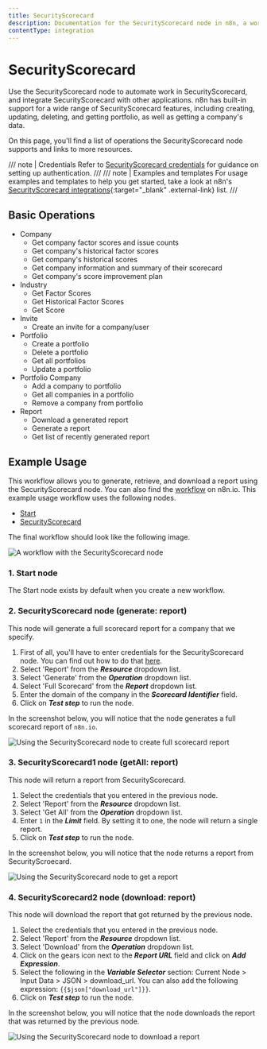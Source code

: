 ```yaml
---
title: SecurityScorecard
description: Documentation for the SecurityScorecard node in n8n, a workflow automation platform. Includes details of operations and configuration, and links to examples and credentials information.
contentType: integration
---
```


# SecurityScorecard

Use the SecurityScorecard node to automate work in SecurityScorecard, and integrate SecurityScorecard with other applications. n8n has built-in support for a wide range of SecurityScorecard features, including creating, updating, deleting, and getting portfolio, as well as getting a company's data.

On this page, you'll find a list of operations the SecurityScorecard node supports and links to more resources.

/// note | Credentials
Refer to [SecurityScorecard credentials](/integrations/builtin/credentials/securityscorecard/) for guidance on setting up authentication. 
///
/// note | Examples and templates
For usage examples and templates to help you get started, take a look at n8n's [SecurityScorecard integrations](https://n8n.io/integrations/securityscorecard/){:target="_blank" .external-link} list.
///

## Basic Operations

* Company
    * Get company factor scores and issue counts
    * Get company's historical factor scores
    * Get company's historical scores
    * Get company information and summary of their scorecard
    * Get company's score improvement plan
* Industry
    * Get Factor Scores
    * Get Historical Factor Scores
    * Get Score
* Invite
    * Create an invite for a company/user
* Portfolio
    * Create a portfolio
    * Delete a portfolio
    * Get all portfolios
    * Update a portfolio
* Portfolio Company
    * Add a company to portfolio
    * Get all companies in a portfolio
    * Remove a company from portfolio
* Report
    * Download a generated report
    * Generate a report
    * Get list of recently generated report

## Example Usage

This workflow allows you to generate, retrieve, and download a report using the SecurityScorecard node. You can also find the [workflow](https://n8n.io/workflows/920) on n8n.io. This example usage workflow uses the following nodes.
- [Start](/integrations/builtin/core-nodes/n8n-nodes-base.start/)
- [SecurityScorecard]()

The final workflow should look like the following image.

![A workflow with the SecurityScorecard node](/_images/integrations/builtin/app-nodes/securityscorecard/workflow.png)

### 1. Start node

The Start node exists by default when you create a new workflow.

### 2. SecurityScorecard node (generate: report)

This node will generate a full scorecard report for a company that we specify.

1. First of all, you'll have to enter credentials for the SecurityScorecard node. You can find out how to do that [here](/integrations/builtin/credentials/securityscorecard/).
2. Select 'Report' from the ***Resource*** dropdown list.
3. Select 'Generate' from the ***Operation*** dropdown list.
4. Select 'Full Scorecard' from the ***Report*** dropdown list.
5. Enter the domain of the company in the ***Scorecard Identifier*** field.
6. Click on ***Test step*** to run the node.

In the screenshot below, you will notice that the node generates a full scorecard report of `n8n.io`.

![Using the SecurityScorecard node to create full scorecard report](/_images/integrations/builtin/app-nodes/securityscorecard/securityscorecard_node.png)

### 3. SecurityScorecard1 node (getAll: report)

This node will return a report from SecurityScorecard.

1. Select the credentials that you entered in the previous node.
2. Select 'Report' from the ***Resource*** dropdown list.
3. Select 'Get All' from the ***Operation*** dropdown list.
4. Enter `1` in the ***Limit*** field. By setting it to one, the node will return a single report.
5. Click on ***Test step*** to run the node.

In the screenshot below, you will notice that the node returns a report from SecurityScroecard.

![Using the SecurityScorecard node to get a report](/_images/integrations/builtin/app-nodes/securityscorecard/securityscorecard1_node.png)

### 4. SecurityScorecard2 node (download: report)

This node will download the report that got returned by the previous node.

1. Select the credentials that you entered in the previous node.
2. Select 'Report' from the ***Resource*** dropdown list.
3. Select 'Download' from the ***Operation*** dropdown list.
4. Click on the gears icon next to the ***Report URL*** field and click on ***Add Expression***.
5. Select the following in the ***Variable Selector*** section: Current Node > Input Data > JSON > download_url. You can also add the following expression: `{{$json["download_url"]}}`.
6. Click on ***Test step*** to run the node.


In the screenshot below, you will notice that the node downloads the report that was returned by the previous node.

![Using the SecurityScorecard node to download a report](/_images/integrations/builtin/app-nodes/securityscorecard/securityscorecard2_node.png)

